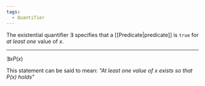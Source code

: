 ```yaml
---
tags:
  - Quantifier
---
```

The existential quantifier $\exists$  specifies that a [[Predicate|predicate]] is `true` for _at least one_ value of $x$.

---

$\exists x P (x)$ 

This statement can be said to mean:
	_"At least one value of $x$ exists so that $P(x)$ holds"_
	